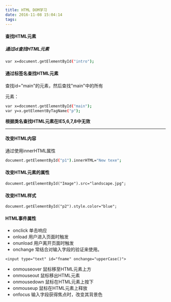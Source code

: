 ```yaml
---
title: HTML DOM学习
date: 2016-11-08 15:04:14
tags:
---
```

#### 查找HTML元素
##### 通过id查找HTML元素
``` bash
var x=document.getElementById("intro");
```
#### 通过标签名查找HTML元素
查找id="main"的元素，然后查找"main"中的所有<code><p></code>元素：
``` bash
var x=docoment.getElementById("main");
var y=x.getElementByTagName("p");
```
<b>根据类名查找HTML元素在IE5,6,7,8中无效</b>
******
#### 改变HTML内容
通过使用innerHTML属性
``` bash
document.getElementById("p1").innerHTML="New texe";
```
#### 改变HTML元素的属性
``` bush
document.getElementById("Image").src="landscape.jpg";
```
#### 改变HTML样式
``` bush
document.getElementById("p2").style.color="blue";
```
#### HTML事件属性
* onclick   单击响应
* onload    用户进入页面时触发
* onunload  用户离开页面时触发
* onchange  常结合对输入字段的验证来使用。
``` bush
<input type="text" id="fname" onchange="upperCase()">
```
* onmouseover 鼠标移至HTML元素上方
* onmouseout  鼠标移出HTML元素
* onmousedown 鼠标在HTML元素上按下
* onmouseup   鼠标在HTML元素上释放
* onfocus     输入字段获得焦点时，改变其背景色